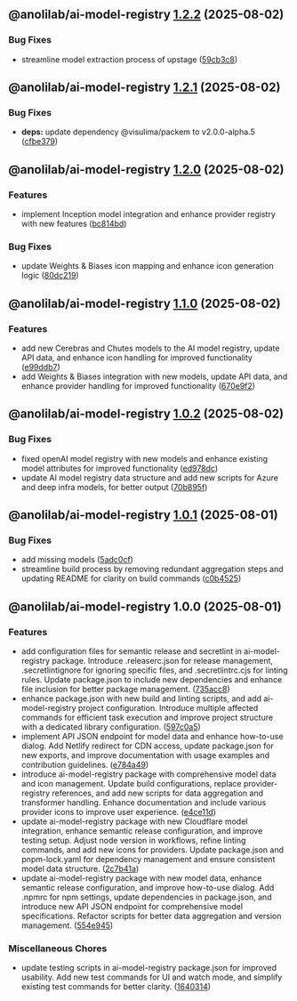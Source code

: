 ## @anolilab/ai-model-registry [1.2.2](https://github.com/anolilab/ai-models/compare/@anolilab/ai-model-registry@1.2.1...@anolilab/ai-model-registry@1.2.2) (2025-08-02)

### Bug Fixes

* streamline model extraction process of upstage ([59cb3c8](https://github.com/anolilab/ai-models/commit/59cb3c821da9053caffbc2b88af4e57f598884b9))

## @anolilab/ai-model-registry [1.2.1](https://github.com/anolilab/ai-models/compare/@anolilab/ai-model-registry@1.2.0...@anolilab/ai-model-registry@1.2.1) (2025-08-02)

### Bug Fixes

* **deps:** update dependency @visulima/packem to v2.0.0-alpha.5 ([cfbe379](https://github.com/anolilab/ai-models/commit/cfbe379145bbe0c31e97bb7f9e42c5911957946c))

## @anolilab/ai-model-registry [1.2.0](https://github.com/anolilab/ai-models/compare/@anolilab/ai-model-registry@1.1.0...@anolilab/ai-model-registry@1.2.0) (2025-08-02)

### Features

* implement Inception model integration and enhance provider registry with new features ([bc814bd](https://github.com/anolilab/ai-models/commit/bc814bd64188c35fee5243fe53aa9aef4e51df1b))

### Bug Fixes

* update Weights & Biases icon mapping and enhance icon generation logic ([80dc219](https://github.com/anolilab/ai-models/commit/80dc219833049ded7b477cd12e954ed9077348ba))

## @anolilab/ai-model-registry [1.1.0](https://github.com/anolilab/ai-models/compare/@anolilab/ai-model-registry@1.0.2...@anolilab/ai-model-registry@1.1.0) (2025-08-02)

### Features

* add new Cerebras and Chutes models to the AI model registry, update API data, and enhance icon handling for improved functionality ([e99ddb7](https://github.com/anolilab/ai-models/commit/e99ddb76cd1ea4a848068a051d565eb0fe4dd33f))
* add Weights & Biases integration with new models, update API data, and enhance provider handling for improved functionality ([670e9f2](https://github.com/anolilab/ai-models/commit/670e9f24234d0fec239dc8e8b4246a58aed822e2))

## @anolilab/ai-model-registry [1.0.2](https://github.com/anolilab/ai-models/compare/@anolilab/ai-model-registry@1.0.1...@anolilab/ai-model-registry@1.0.2) (2025-08-02)

### Bug Fixes

* fixed openAI model registry with new models and enhance existing model attributes for improved functionality ([ed978dc](https://github.com/anolilab/ai-models/commit/ed978dcf1bad8a936097a7be586ab8a17fe854cb))
* update AI model registry data structure and add new scripts for Azure and deep infra models, for better output ([70b895f](https://github.com/anolilab/ai-models/commit/70b895f8d018f662c5782b23cd280350da04f218))

## @anolilab/ai-model-registry [1.0.1](https://github.com/anolilab/ai-models/compare/@anolilab/ai-model-registry@1.0.0...@anolilab/ai-model-registry@1.0.1) (2025-08-01)

### Bug Fixes

* add missing models ([5adc0cf](https://github.com/anolilab/ai-models/commit/5adc0cf64b48675080f199a1229eecac88540dcc))
* streamline build process by removing redundant aggregation steps and updating README for clarity on build commands ([c0b4525](https://github.com/anolilab/ai-models/commit/c0b452541bcae0e6d4c594b012fa70b68a752f52))

## @anolilab/ai-model-registry 1.0.0 (2025-08-01)

### Features

* add configuration files for semantic release and secretlint in ai-model-registry package. Introduce .releaserc.json for release management, .secretlintignore for ignoring specific files, and .secretlintrc.cjs for linting rules. Update package.json to include new dependencies and enhance file inclusion for better package management. ([735acc8](https://github.com/anolilab/ai-models/commit/735acc85d752ecf728b42a3222644807eca85d8c))
* enhance package.json with new build and linting scripts, and add ai-model-registry project configuration. Introduce multiple affected commands for efficient task execution and improve project structure with a dedicated library configuration. ([597c0a5](https://github.com/anolilab/ai-models/commit/597c0a51123f9460e94fab049db410b9561b09c2))
* implement API JSON endpoint for model data and enhance how-to-use dialog. Add Netlify redirect for CDN access, update package.json for new exports, and improve documentation with usage examples and contribution guidelines. ([e784a49](https://github.com/anolilab/ai-models/commit/e784a497b335fe39c922f5f84d8df995d16dc9a7))
* introduce ai-model-registry package with comprehensive model data and icon management. Update build configurations, replace provider-registry references, and add new scripts for data aggregation and transformer handling. Enhance documentation and include various provider icons to improve user experience. ([e4ce11d](https://github.com/anolilab/ai-models/commit/e4ce11d99f3e9b0e28873f807043f8cedec49056))
* update ai-model-registry package with new Cloudflare model integration, enhance semantic release configuration, and improve testing setup. Adjust node version in workflows, refine linting commands, and add new icons for providers. Update package.json and pnpm-lock.yaml for dependency management and ensure consistent model data structure. ([2c7b41a](https://github.com/anolilab/ai-models/commit/2c7b41a5bd8bebfbe3df6ebe582ff22e5a484bbb))
* update ai-model-registry package with new model data, enhance semantic release configuration, and improve how-to-use dialog. Add .npmrc for npm settings, update dependencies in package.json, and introduce new API JSON endpoint for comprehensive model specifications. Refactor scripts for better data aggregation and version management. ([554e945](https://github.com/anolilab/ai-models/commit/554e945c4cc7147cec03e13a670456e9fe3af934))

### Miscellaneous Chores

* update testing scripts in ai-model-registry package.json for improved usability. Add new test commands for UI and watch mode, and simplify existing test commands for better clarity. ([1640314](https://github.com/anolilab/ai-models/commit/1640314034ed6c66ef52cd7b2762023ce1e966ff))
